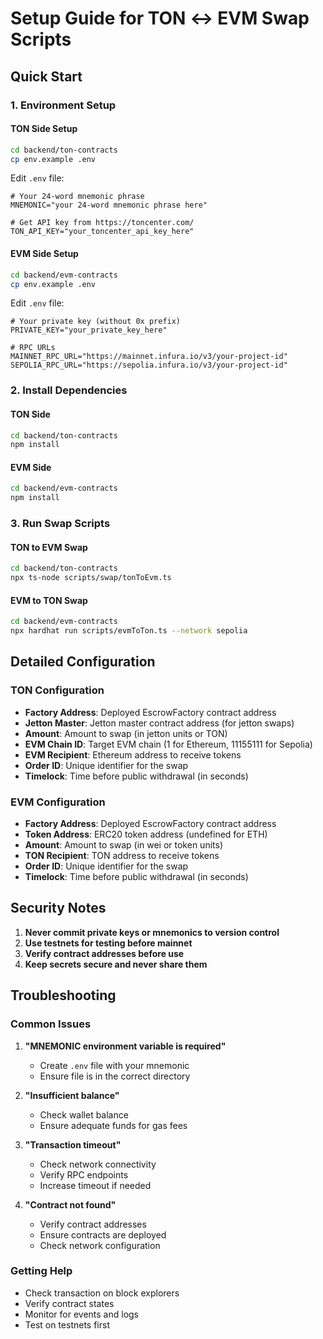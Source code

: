 # Setup Guide for TON ↔ EVM Swap Scripts

## Quick Start

### 1. Environment Setup

#### TON Side Setup
```bash
cd backend/ton-contracts
cp env.example .env
```

Edit `.env` file:
```env
# Your 24-word mnemonic phrase
MNEMONIC="your 24-word mnemonic phrase here"

# Get API key from https://toncenter.com/
TON_API_KEY="your_toncenter_api_key_here"
```

#### EVM Side Setup
```bash
cd backend/evm-contracts
cp env.example .env
```

Edit `.env` file:
```env
# Your private key (without 0x prefix)
PRIVATE_KEY="your_private_key_here"

# RPC URLs
MAINNET_RPC_URL="https://mainnet.infura.io/v3/your-project-id"
SEPOLIA_RPC_URL="https://sepolia.infura.io/v3/your-project-id"
```

### 2. Install Dependencies

#### TON Side
```bash
cd backend/ton-contracts
npm install
```

#### EVM Side
```bash
cd backend/evm-contracts
npm install
```

### 3. Run Swap Scripts

#### TON to EVM Swap
```bash
cd backend/ton-contracts
npx ts-node scripts/swap/tonToEvm.ts
```

#### EVM to TON Swap
```bash
cd backend/evm-contracts
npx hardhat run scripts/evmToTon.ts --network sepolia
```

## Detailed Configuration

### TON Configuration
- **Factory Address**: Deployed EscrowFactory contract address
- **Jetton Master**: Jetton master contract address (for jetton swaps)
- **Amount**: Amount to swap (in jetton units or TON)
- **EVM Chain ID**: Target EVM chain (1 for Ethereum, 11155111 for Sepolia)
- **EVM Recipient**: Ethereum address to receive tokens
- **Order ID**: Unique identifier for the swap
- **Timelock**: Time before public withdrawal (in seconds)

### EVM Configuration
- **Factory Address**: Deployed EscrowFactory contract address
- **Token Address**: ERC20 token address (undefined for ETH)
- **Amount**: Amount to swap (in wei or token units)
- **TON Recipient**: TON address to receive tokens
- **Order ID**: Unique identifier for the swap
- **Timelock**: Time before public withdrawal (in seconds)

## Security Notes

1. **Never commit private keys or mnemonics to version control**
2. **Use testnets for testing before mainnet**
3. **Verify contract addresses before use**
4. **Keep secrets secure and never share them**

## Troubleshooting

### Common Issues

1. **"MNEMONIC environment variable is required"**
   - Create `.env` file with your mnemonic
   - Ensure file is in the correct directory

2. **"Insufficient balance"**
   - Check wallet balance
   - Ensure adequate funds for gas fees

3. **"Transaction timeout"**
   - Check network connectivity
   - Verify RPC endpoints
   - Increase timeout if needed

4. **"Contract not found"**
   - Verify contract addresses
   - Ensure contracts are deployed
   - Check network configuration

### Getting Help

- Check transaction on block explorers
- Verify contract states
- Monitor for events and logs
- Test on testnets first
